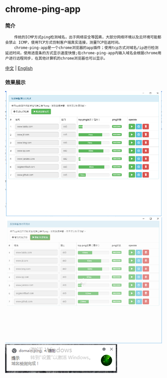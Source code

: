 # chrome-ping-app

### 简介
```
    传统的ICMP方式ping检测域名，出于网络安全等因素，大部分网络环境以及云环境可能都会禁止 ICMP，使用TCP方式仿制客户端真实连接，测量TCP往返时间。
    chrome-ping-app是一个chrome浏览器的app插件；使用tcp方式对域名/ip进行检测延迟时间，使用进度条的方式显示速度快慢;在chrome-ping-app内输入域名会根据chrome用户进行远程同步，在其他计算机的chrome浏览器也可以显示。
```

[中文](./README_zh_cn.md) | [English](./README.md)

### 效果展示
![](./images/example.png)
![](./images/example1.png)
![](./images/example2.png)
